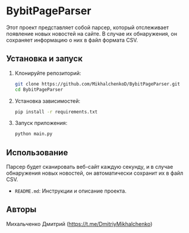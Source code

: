# BybitPageParser

Этот проект представляет собой парсер, который отслеживает появление новых новостей на сайте. В случае их обнаружения, он сохраняет информацию о них в файл формата CSV.

## Установка и запуск

1. Клонируйте репозиторий:

    ```bash
    git clone https://github.com/MikhalchenkoD/BybitPageParser.git
    cd BybitPageParser
    ```

2. Установка зависимостей:

    ```bash
    pip install -r requirements.txt
    ```

3. Запуск приложения:

    ```bash
    python main.py
    ```

## Использование

Парсер будет сканировать веб-сайт каждую секунду, и в случае обнаружения новых новостей, он автоматически сохранит их в файл CSV.

- `README.md`: Инструкции и описание проекта.

## Авторы

Михальченко Дмитрий (https://t.me/DmitriyMikhalchenko)

